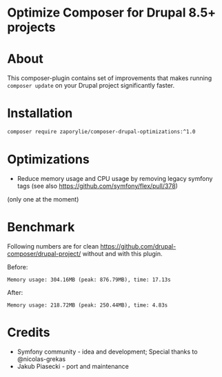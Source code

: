 Optimize Composer for Drupal 8.5+ projects
====

# About

This composer-plugin contains set of improvements that makes running `composer update` on your Drupal project
significantly faster.

# Installation

```bash
composer require zaporylie/composer-drupal-optimizations:^1.0
```

# Optimizations

- Reduce memory usage and CPU usage by removing legacy symfony tags (see also https://github.com/symfony/flex/pull/378) 

(only one at the moment)

# Benchmark

Following numbers are for clean https://github.com/drupal-composer/drupal-project/ without and with this plugin.

Before:

```
Memory usage: 304.16MB (peak: 876.79MB), time: 17.13s
```

After:

```
Memory usage: 218.72MB (peak: 250.44MB), time: 4.83s
```

# Credits

- Symfony community - idea and development; Special thanks to @nicolas-grekas
- Jakub Piasecki - port and maintenance
